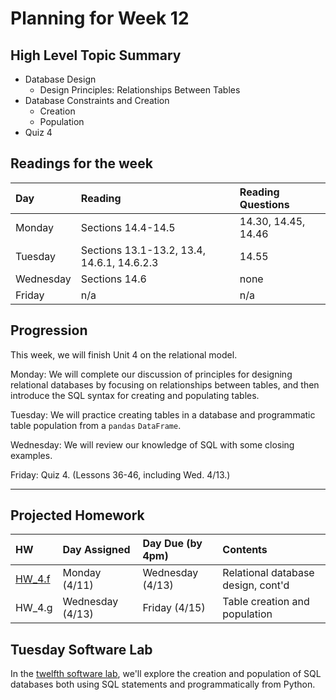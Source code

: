 # Planning for Week 12

## High Level Topic Summary

  - Database Design
      - Design Principles: Relationships Between Tables
  - Database Constraints and Creation
      - Creation
      - Population
  - Quiz 4

## Readings for the week

Day        | Reading      | Reading Questions
:--------- |:-------------|:----------------------------------
Monday     | Sections 14.4-14.5 | 14.30, 14.45, 14.46
Tuesday    | Sections 13.1-13.2, 13.4, 14.6.1, 14.6.2.3 | 14.55
Wednesday  | Sections 14.6   | none
Friday     | n/a | n/a

## Progression

This week, we will finish Unit 4 on the relational model.

Monday: We will complete our discussion of principles for designing relational databases by focusing on relationships between tables, and then introduce the SQL syntax for creating and populating tables.

Tuesday: We will practice creating tables in a database and programmatic table population from a `pandas` `DataFrame`.

Wednesday: We will review our knowledge of SQL with some closing examples.

Friday: Quiz 4.  (Lessons 36-46, including Wed. 4/13.)

---

## Projected Homework

HW | Day Assigned  | Day Due (by 4pm) | Contents
:--|:--------|:--------|:------------
[HW_4.f](../hw/HW_4.f/README.md) | Monday (4/11) | Wednesday (4/13) | Relational database design, cont'd
HW_4.g | Wednesday (4/13) | Friday (4/15) | Table creation and population

## Tuesday Software Lab

In the [twelfth software lab](../sw_lab/lab_12/swlab_12.md), we'll explore the creation and population of SQL databases both using SQL statements and programmatically from Python.